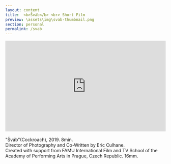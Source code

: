 ```yaml
---
layout: content
title:  <b>Šváb</b> <br> Short Film
preview: \assets\img\svab-thumbnail.png
section: personal
permalink: /svab
---
```


<div style="padding:56.31% 0 0 0;position:relative;"><iframe src="https://player.vimeo.com/video/326200777?h=4a46c2830b&title=0&byline=0&portrait=0" style="position:absolute;top:0;left:0;width:100%;height:100%;" frameborder="0" allow="autoplay; fullscreen; picture-in-picture" allowfullscreen></iframe></div><script src="https://player.vimeo.com/api/player.js"></script>

<br>
"Šváb"(Cockroach), 2019. 8min. <br>
Director of Photography and Co-Written by Eric Culhane. <br>
Created with support from FAMU International Film and TV School of the Academy of Performing Arts in Prague, Czech Republic. 16mm.